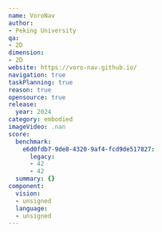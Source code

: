 ```yaml
---
name: VoroNav
author:
- Peking University
qa:
- 2D
dimension:
- 2D
website: https://voro-nav.github.io/
navigation: true
taskPlanning: true
reason: true
opensource: true
release:
  year: 2024
category: embodied
imageVideo: .nan
score:
  benchmark:
    e6d0fdb7-9de8-4320-9af4-fcd9de517827:
      legacy:
      - 42
      - 42
  summary: {}
component:
  vision:
  - unsigned
  language:
  - unsigned
---
```


